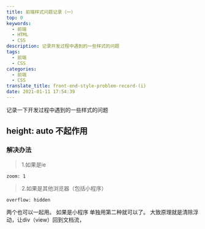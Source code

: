 ```yaml
---
title: 前端样式问题记录（一）
top: 0
keywords:
  - 前端
  - HTML
  - CSS
description: 记录开发过程中遇到的一些样式的问题
tags:
  - 前端
  - CSS
categories:
  - 前端
  - CSS
translate_title: front-end-style-problem-record-(i)
date: 2021-01-11 17:54:39
---
```


记录一下开发过程中遇到的一些样式的问题

<!-- more -->

## height: auto 不起作用
### 解决办法
> 1.如果是ie

```
zoom: 1
```

> 2.如果是其他浏览器（包括小程序）

```
overflow: hidden
```
两个也可以一起用。 如果是小程序 单独用第二种就可以了。
大致原理就是清除浮动，让div（view）回到文档流，
